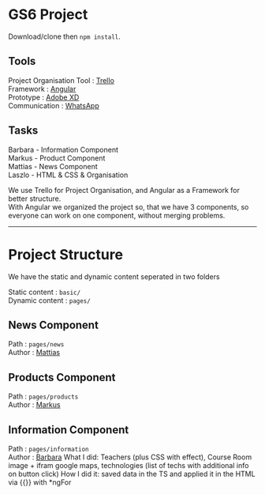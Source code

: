 # GS6 Project
Download/clone then `npm install`.

## Tools

Project Organisation Tool : [Trello](https://www.trello.com)  
Framework : [Angular](https://angular.io/start)  
Prototype : [Adobe XD](https://www.adobe.com/hu/products/xd.html)  
Communication : [WhatsApp](https://whatsapp.com)  

## Tasks

Barbara - Information Component  
Markus - Product Component  
Mattias - News Component  
Laszlo - HTML & CSS & Organisation  

We use Trello for Project Organisation, and Angular as a Framework for better structure.  
With Angular we organized the project so, that we have 3 components, so everyone can work on one component, without merging problems.

---

# Project Structure

We have the static and dynamic content seperated in two folders

Static content : `basic/`  
Dynamic content : `pages/`

## News Component
Path : `pages/news`  
Author : [Mattias](https://github.com/mattias-r)

## Products Component
Path : `pages/products`  
Author : [Markus](https://github.com/MarkusGehmayer)  

## Information Component
Path : `pages/information`  
Author : [Barbara](https://github.com/barbaraani)
What I did: Teachers (plus CSS with effect), Course Room image + ifram google maps, technologies (list of techs with additional info on button click)
How I did it: saved data in the TS and applied it in the HTML via {{}} with *ngFor
